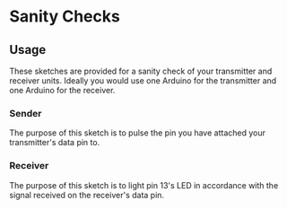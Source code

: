 # Sanity Checks

## Usage
These sketches are provided for a sanity check of your transmitter and receiver units.  Ideally you would use one Arduino for the transmitter and one Arduino for the receiver.

### Sender
The purpose of this sketch is to pulse the pin you have attached your transmitter's data pin to.

### Receiver
The purpose of this sketch is to light pin 13's LED in accordance with the signal received on  the receiver's data pin.



